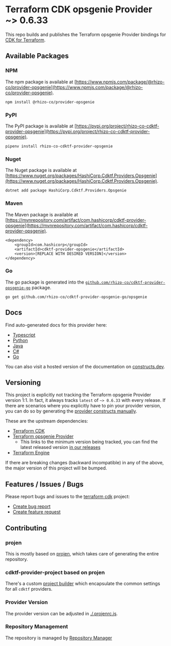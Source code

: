 
# Terraform CDK opsgenie Provider ~> 0.6.33

This repo builds and publishes the Terraform opsgenie Provider bindings for [CDK for Terraform](https://cdk.tf).

## Available Packages

### NPM

The npm package is available at [https://www.npmjs.com/package/@rhizo-co/provider-opsgenie](https://www.npmjs.com/package/@rhizo-co/provider-opsgenie).

`npm install @rhizo-co/provider-opsgenie`

### PyPI

The PyPI package is available at [https://pypi.org/project/rhizo-co-cdktf-provider-opsgenie](https://pypi.org/project/rhizo-co-cdktf-provider-opsgenie).

`pipenv install rhizo-co-cdktf-provider-opsgenie`

### Nuget

The Nuget package is available at [https://www.nuget.org/packages/HashiCorp.Cdktf.Providers.Opsgenie](https://www.nuget.org/packages/HashiCorp.Cdktf.Providers.Opsgenie).

`dotnet add package HashiCorp.Cdktf.Providers.Opsgenie`

### Maven

The Maven package is available at [https://mvnrepository.com/artifact/com.hashicorp/cdktf-provider-opsgenie](https://mvnrepository.com/artifact/com.hashicorp/cdktf-provider-opsgenie).

```
<dependency>
    <groupId>com.hashicorp</groupId>
    <artifactId>cdktf-provider-opsgenie</artifactId>
    <version>[REPLACE WITH DESIRED VERSION]</version>
</dependency>
```


### Go

The go package is generated into the [`github.com/rhizo-co/cdktf-provider-opsgenie-go`](https://github.com/rhizo-co/cdktf-provider-opsgenie-go) package.

`go get github.com/rhizo-co/cdktf-provider-opsgenie-go/opsgenie`

## Docs

Find auto-generated docs for this provider here: 

- [Typescript](./docs/API.typescript.md)
- [Python](./docs/API.python.md)
- [Java](./docs/API.java.md)
- [C#](./docs/API.csharp.md)
- [Go](./docs/API.go.md)

You can also visit a hosted version of the documentation on [constructs.dev](https://constructs.dev/packages/@cdktf/provider-opsgenie).

## Versioning

This project is explicitly not tracking the Terraform opsgenie Provider version 1:1. In fact, it always tracks `latest` of `~> 0.6.33` with every release. If there are scenarios where you explicitly have to pin your provider version, you can do so by generating the [provider constructs manually](https://cdk.tf/imports).

These are the upstream dependencies:

- [Terraform CDK](https://cdk.tf)
- [Terraform opsgenie Provider](https://registry.terraform.io/providers/opsgenie/opsgenie/0.6.33.0)
    - This links to the minimum version being tracked, you can find the latest released version [in our releases](https://github.com/cdktf/cdktf-provider-opsgenie/releases)
- [Terraform Engine](https://terraform.io)

If there are breaking changes (backward incompatible) in any of the above, the major version of this project will be bumped.

## Features / Issues / Bugs

Please report bugs and issues to the [terraform cdk](https://cdk.tf) project:

- [Create bug report](https://cdk.tf/bug)
- [Create feature request](https://cdk.tf/feature)

## Contributing

### projen

This is mostly based on [projen](https://github.com/eladb/projen), which takes care of generating the entire repository.

### cdktf-provider-project based on projen

There's a custom [project builder](https://github.com/hashicorp/cdktf-provider-project) which encapsulate the common settings for all `cdktf` providers.

### Provider Version

The provider version can be adjusted in [./.projenrc.js](./.projenrc.js).

### Repository Management

The repository is managed by [Repository Manager](https://github.com/hashicorp/cdktf-repository-manager/)
